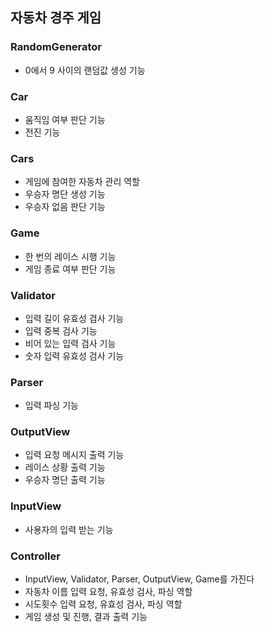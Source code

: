 ## 자동차 경주 게임

### RandomGenerator
* 0에서 9 사이의 랜덤값 생성 기능

### Car
* 움직임 여부 판단 기능
* 전진 기능

### Cars
* 게임에 참여한 자동차 관리 역할
* 우승자 명단 생성 기능
* 우승자 없음 판단 기능

### Game
* 한 번의 레이스 시행 기능
* 게임 종료 여부 판단 기능

### Validator
* 입력 길이 유효성 검사 기능
* 입력 중복 검사 기능
* 비어 있는 입력 검사 기능
* 숫자 입력 유효성 검사 기능

### Parser
* 입력 파싱 기능

### OutputView
* 입력 요청 메시지 출력 기능
* 레이스 상황 출력 기능
* 우승자 명단 출력 기능

### InputView
* 사용자의 입력 받는 기능

### Controller
* InputView, Validator, Parser, OutputView, Game를 가진다
* 자동차 이름 입력 요청, 유효성 검사, 파싱 역할
* 시도횟수 입력 요청, 유효성 검사, 파싱 역할
* 게임 생성 및 진행, 결과 출력 기능
